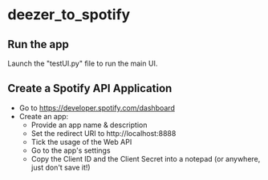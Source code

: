 # deezer_to_spotify

## Run the app
Launch the "testUI.py" file to run the main UI.

## Create a Spotify API Application
- Go to https://developer.spotify.com/dashboard
- Create an app:
    - Provide an app name & description
    - Set the redirect URI to http://localhost:8888
    - Tick the usage of the Web API
    - Go to the app's settings
    - Copy the Client ID and the Client Secret into a notepad (or anywhere, just don't save it!)

## 